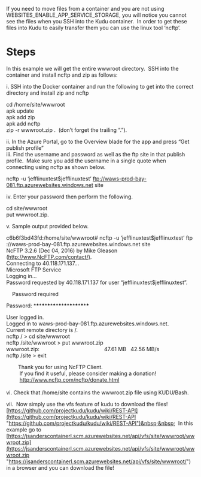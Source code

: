 If you need to move files from a container and you are not using WEBSITES\_ENABLE\_APP\_SERVICE\_STORAGE, you will notice you cannot see the files when you SSH into the Kudu container.&nbsp; In order to get these files into Kudu to easily transfer them you can use the linux tool ‘ncftp’.&nbsp; 

# Steps

In this example we will get the entire wwwroot directory.&nbsp; SSH into the container and install ncftp and zip as follows:

i. SSH into the Docker container and run the following to get into the correct directory and install zip and ncftp

cd /home/site/wwwroot  
apk update  
apk add zip  
apk add ncftp  
zip -r wwwroot.zip .&nbsp; (don&#8217;t forget the trailing &#8220;.&#8221;).

ii. In the Azure Portal, go to the Overview blade for the app and press &#8220;Get publish profile&#8221;  
iii. Find the username and password as well as the ftp site in that publish profile.&nbsp; Make sure you add the username in a single quote when connecting using ncftp as shown below.

ncftp -u &#8216;jefflinuxtest\$jefflinuxtest&#8217; <ftp://waws-prod-bay-081.ftp.azurewebsites.windows.net> site

iv. Enter your password then perform the following.

cd site/wwwroot  
put wwwroot.zip.

v. Sample output provided below.

c6b6f3bd43fd:/home/site/wwwroot# ncftp -u &#8216;jefflinuxtest\$jefflinuxtest&#8217; ftp  
://waws-prod-bay-081.ftp.azurewebsites.windows.net site  
NcFTP 3.2.6 (Dec 04, 2016) by Mike Gleason (<http://www.NcFTP.com/contact/)>.  
Connecting to 40.118.171.137&#8230;  
Microsoft FTP Service  
Logging in&#8230;  
Password requested by 40.118.171.137 for user &#8220;jefflinuxtest\$jefflinuxtest&#8221;.

&nbsp;&nbsp;&nbsp; Password required

Password: \***\***\***\***\***\***\***\***\***\***\***\***\***\***\***\***\***\***\***\***

User logged in.  
Logged in to waws-prod-bay-081.ftp.azurewebsites.windows.net.  
Current remote directory is /.  
ncftp / > cd site/wwwroot  
ncftp /site/wwwroot > put wwwroot.zip  
wwwroot.zip:&nbsp;&nbsp;&nbsp;&nbsp;&nbsp;&nbsp;&nbsp;&nbsp;&nbsp;&nbsp;&nbsp;&nbsp;&nbsp;&nbsp;&nbsp;&nbsp;&nbsp;&nbsp;&nbsp;&nbsp;&nbsp;&nbsp;&nbsp;&nbsp;&nbsp;&nbsp;&nbsp;&nbsp;&nbsp;&nbsp;&nbsp;&nbsp;&nbsp;&nbsp;&nbsp;&nbsp;&nbsp;&nbsp;&nbsp;&nbsp;&nbsp;&nbsp;&nbsp; 47.61 MB&nbsp;&nbsp; 42.56 MB/s  
ncftp /site > exit



&nbsp;&nbsp;&nbsp;&nbsp;&nbsp;&nbsp;&nbsp; Thank you for using NcFTP Client.  
&nbsp;&nbsp;&nbsp;&nbsp;&nbsp;&nbsp;&nbsp;&nbsp; If you find it useful, please consider making a donation!  
&nbsp;&nbsp;&nbsp;&nbsp;&nbsp;&nbsp;&nbsp;&nbsp; <http://www.ncftp.com/ncftp/donate.html>  
&nbsp;&nbsp;&nbsp;&nbsp;&nbsp;&nbsp;&nbsp;&nbsp;  
vi. Check that /home/site contains the wwwroot.zip file using KUDU/Bash.

vii.&nbsp; Now simply use the vfs feature of kudu to download the files!&nbsp;&nbsp; [https://github.com/projectkudu/kudu/wiki/REST-API](https://github.com/projectkudu/kudu/wiki/REST-API "https://github.com/projectkudu/kudu/wiki/REST-API")&nbsp;&nbsp;&nbsp; In this example go to [https://jsanderscontainerl.scm.azurewebsites.net/api/vfs/site/wwwroot/wwwroot.zip](https://jsanderscontainerl.scm.azurewebsites.net/api/vfs/site/wwwroot/wwwroot.zip "https://jsanderscontainerl.scm.azurewebsites.net/api/vfs/site/wwwroot/") in a browser and you can download the file!